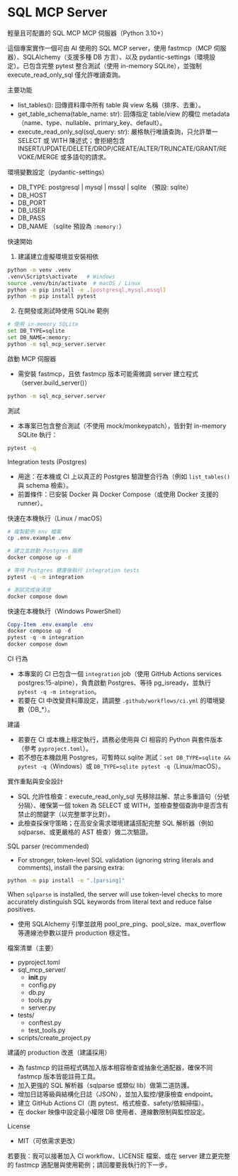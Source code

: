 # SQL MCP Server

輕量且可配置的 SQL MCP MCP 伺服器（Python 3.10+）

這個專案實作一個可由 AI 使用的 SQL MCP server，使用 fastmcp（MCP 伺服器）、SQLAlchemy（支援多種 DB 方言）、以及 pydantic-settings（環境設定）。已包含完整 pytest 整合測試（使用 in-memory SQLite），並強制 execute_read_only_sql 僅允許唯讀查詢。

主要功能
- list_tables(): 回傳資料庫中所有 table 與 view 名稱（排序、去重）。
- get_table_schema(table_name: str): 回傳指定 table/view 的欄位 metadata（name、type、nullable、primary_key、default）。
- execute_read_only_sql(sql_query: str): 嚴格執行唯讀查詢，只允許單一 SELECT 或 WITH 陳述式；會拒絕包含 INSERT/UPDATE/DELETE/DROP/CREATE/ALTER/TRUNCATE/GRANT/REVOKE/MERGE 或多語句的請求。

環境變數設定（pydantic-settings）
- DB_TYPE: postgresql | mysql | mssql | sqlite （預設: sqlite）
- DB_HOST
- DB_PORT
- DB_USER
- DB_PASS
- DB_NAME （sqlite 預設為 `:memory:`）

快速開始
1. 建議建立虛擬環境並安裝相依
```bash
python -m venv .venv
.venv\Scripts\activate   # Windows
source .venv/bin/activate  # macOS / Linux
python -m pip install -e .[postgresql,mysql,mssql]
python -m pip install pytest
```

2. 在開發或測試時使用 SQLite 範例
```bash
# 使用 in-memory SQLite
set DB_TYPE=sqlite
set DB_NAME=:memory:
python -m sql_mcp_server.server
```

啟動 MCP 伺服器
- 需安裝 fastmcp，且依 fastmcp 版本可能需微調 server 建立程式（server.build_server()）
```bash
python -m sql_mcp_server.server
```

測試
- 本專案已包含整合測試（不使用 mock/monkeypatch），皆針對 in-memory SQLite 執行：
```bash
pytest -q
```

Integration tests (Postgres)
- 用途：在本機或 CI 上以真正的 Postgres 驗證整合行為（例如 `list_tables()` 與 schema 檢索）。
- 前置條件：已安裝 Docker 與 Docker Compose（或使用 Docker 支援的 runner）。

快速在本機執行（Linux / macOS）
```bash
# 複製範例 env 檔案
cp .env.example .env

# 建立並啟動 Postgres 服務
docker compose up -d

# 等待 Postgres 健康後執行 integration tests
pytest -q -m integration

# 測試完成後清理
docker compose down
```

快速在本機執行（Windows PowerShell）
```powershell
Copy-Item .env.example .env
docker compose up -d
pytest -q -m integration
docker compose down
```

CI 行為
- 本專案的 CI 已包含一個 `integration` job（使用 GitHub Actions services postgres:15-alpine），負責啟動 Postgres、等待 pg_isready，並執行 `pytest -q -m integration`。
- 若要在 CI 中改變資料庫設定，請調整 `.github/workflows/ci.yml` 的環境變數（DB_*）。

建議
- 若要在 CI 或本機上穩定執行，請務必使用與 CI 相容的 Python 與套件版本（參考 `pyproject.toml`）。
- 若不想在本機啟用 Postgres，可暫時以 sqlite 測試：`set DB_TYPE=sqlite && pytest -q`（Windows）或 `DB_TYPE=sqlite pytest -q`（Linux/macOS）。

實作重點與安全設計
- SQL 允許性檢查：execute_read_only_sql 先移除註解、禁止多重語句（分號分隔）、確保第一個 token 為 SELECT 或 WITH，並檢查整個查詢中是否含有禁止的關鍵字（以完整單字比對）。
- 此檢查採保守策略；在高安全需求環境建議搭配完整 SQL 解析器（例如 sqlparse、或更嚴格的 AST 檢查）做二次驗證。

SQL parser (recommended)
- For stronger, token-level SQL validation (ignoring string literals and comments), install the parsing extra:
```bash
python -m pip install -e ".[parsing]"
```
When `sqlparse` is installed, the server will use token-level checks to more accurately distinguish SQL keywords from literal text and reduce false positives.
- 使用 SQLAlchemy 引擎並啟用 pool_pre_ping、pool_size、max_overflow 等連線池參數以提升 production 穩定性。

檔案清單（主要）
- pyproject.toml
- sql_mcp_server/
  - __init__.py
  - config.py
  - db.py
  - tools.py
  - server.py
- tests/
  - conftest.py
  - test_tools.py
- scripts/create_project.py

建議的 production 改進（建議採用）
- 為 fastmcp 的註冊程式碼加入版本相容檢查或抽象化適配器，確保不同 fastmcp 版本皆能註冊工具。
- 加入更強的 SQL 解析器（sqlparse 或類似 lib）做第二道防護。
- 增加日誌等級與結構化日誌（JSON），並加入監控/健康檢查 endpoint。
- 建立 GitHub Actions CI（跑 pytest、格式檢查、safety/依賴掃描）。
- 在 docker 映像中設定最小權限 DB 使用者、連線數限制與監控設定。

License
- MIT（可依需求更改）

若要我：我可以接著加入 CI workflow、LICENSE 檔案、或在 server 建立更完整的 fastmcp 適配層與使用範例；請回覆要我執行的下一步。

